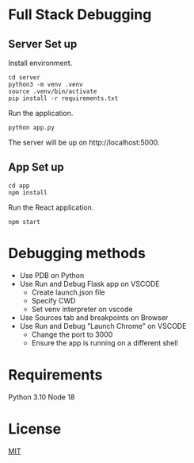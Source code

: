 # Full Stack Debugging <demo>

## Server Set up

Install environment.

```
cd server
python3 -m venv .venv
source .venv/bin/activate
pip install -r requirements.txt 
```

Run the application.

```
python app.py
```

The server will be up on http://localhost:5000.

## App Set up

```
cd app
npm install
```

Run the React application.

```
npm start
```

# Debugging methods

- Use PDB on Python
- Use Run and Debug Flask app on VSCODE
    - Create launch.json file
    - Specify CWD
    - Set venv interpreter on vscode
- Use Sources tab and breakpoints on Browser
- Use Run and Debug "Launch Chrome" on VSCODE
    - Change the port to 3000
    - Ensure the app is running on a different shell

# Requirements

Python 3.10
Node 18

# License

[MIT](http://www.opensource.org/licenses/mit-license.html)